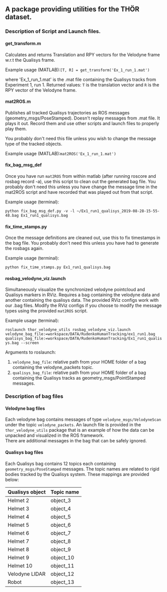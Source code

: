 ## A package providing utilities for the THÖR dataset.

### Description of Script and Launch files. 

#### get_transform.m
Calculates and returns Translation and RPY vectors for the Velodyne frame w.r.t the Qualisys frame.

Example usage (MATLAB):`[T, R] = get_transform('Ex_1_run_1.mat')`

where 'Ex_1_run_1.mat' is the .mat file containing the Qualisys tracks from Experiment 1, run 1.
Returned values: `T` is the translation vector and `R` is the RPY vector of the Velodyne frame.


#### mat2ROS.m
Publishes all tracked Qualisys trajectories as ROS messages (geometry_msgs/PoseStamped).
Doesn't replay messages from .mat file. It plays it out. Record them and use other scripts and launch files to properly play them.

You probably don't need this file unless you wish to change the message type of the tracked objects.

Example usage (MATLAB):`mat2ROS('Ex_1_run_1.mat')`

#### fix_bag_msg_def
Once you have run `mat2ROS` from within matlab (after running roscore and rosbag record -a), use this script to clean out the generated bag file.
You probably don't need this unless you have change the message time in the mat2ROS script and have recorded that was played out from that script.

Example usage (terminal):

```python fix_bag_msg_def.py -v -l ~/Ex1_run1_qualisys_2019-08-28-15-55-48.bag Ex1_run1_qualisys.bag```

#### fix_time_stamps.py
Once the message definitions are cleaned out, use this to fix timestamps in the bag file.
You probably don't need this unless you have had to generate the rosbags again.

Example usage (terminal):

```python fix_time_stamps.py Ex1_run1_qualisys.bag```

#### rosbag_velodyne_viz.launch
Simultaneously visualize the synchronized velodyne pointcloud and Qualisys markers in RViz. 
Requires a bag containing the velodyne data and another containing the qualisys data.
The provided RViz configs work with our .bag files. 
Modify the RViz configs if you choose to modify the message types using the provided `mat2ROS` script. 

Example usage (terminal): 

```roslaunch thor_velodyne_utils rosbag_velodyne_viz.launch velodyne_bag_file:=workspace/DATA/RudenkoHumanTracking/ex1_run1.bag qualisys_bag_file:=workspace/DATA/RudenkoHumanTracking/Ex1_run1_qualisys.bag --screen```

Arguments to roslaunch:
1. `velodyne_bag_file`: relative path from your HOME folder of a bag containing the velodyne_packets topic.
2. `qualisys_bag_file`: relative path from your HOME folder of a bag containing the Qualisys tracks as geometry_msgs/PointStamped messages. 


### Description of bag files

#### Velodyne bag files

Each velodyne bag contains messages of type `velodyne_msgs/VelodyneScan` under the topic `velodyne_packets`.
An launch file is provided in the `thor_velodyne_utils` package that is an example of how the data can be unpacked and visualized in the ROS framework.   
There are additional messages in the bag that can be safely ignored.

#### Qualisys bag files

Each Qualisys bag contains 12 topics each containing `geometry_msgs/PoseStamped` messages.
The topic names are related to rigid bodies tracked by the Qualisys system. 
These mappings are provided below:

| Qualisys object | Topic name |
|-----------------|------------|
| Helmet 2        | object_3   |
| Helmet 3        | object_4   |
| Helmet 4        | object_5   |
| Helmet 5        | object_6   |
| Helmet 6        | object_7   |
| Helmet 7        | object_8   |
| Helmet 8        | object_9   |
| Helmet 9        | object_10  |
| Helmet 10       | object_11  |
| Velodyne LIDAR  | object_12  |
| Robot           | object_13  | 
 
